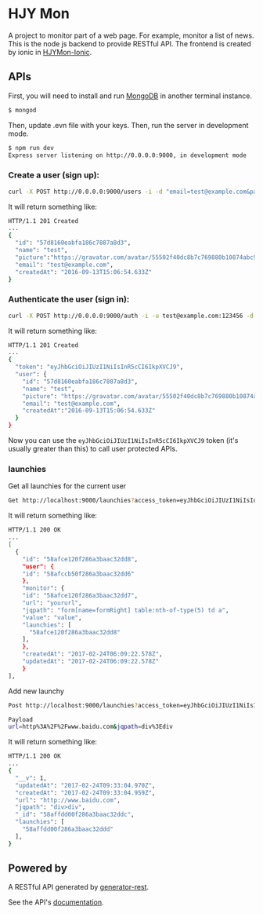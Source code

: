 # HJY Mon
A project to monitor part of a web page. For example, monitor a list of news. This is the node js backend to provide RESTful API. The frontend is created by ionic in
[HJYMon-Ionic](https://github.com/ngjaying/HJYMon-Ionic).

## APIs

First, you will need to install and run [MongoDB](https://www.mongodb.com/) in another terminal instance.

```bash
$ mongod
```
Then, update .evn file with your keys. Then, run the server in development mode.

```bash
$ npm run dev
Express server listening on http://0.0.0.0:9000, in development mode
```

### Create a user (sign up):
```bash
curl -X POST http://0.0.0.0:9000/users -i -d "email=test@example.com&password=123456&access_token=MASTER_KEY_HERE"
```
It will return something like:
```bash
HTTP/1.1 201 Created
...
{
  "id": "57d8160eabfa186c7887a8d3",
  "name": "test",
  "picture":"https://gravatar.com/avatar/55502f40dc8b7c769880b10874abc9d0?d=identicon",
  "email": "test@example.com",
  "createdAt": "2016-09-13T15:06:54.633Z"
}
```

### Authenticate the user (sign in):
```bash
curl -X POST http://0.0.0.0:9000/auth -i -u test@example.com:123456 -d "access_token=MASTER_KEY_HERE"
```

It will return something like:
```bash
HTTP/1.1 201 Created
...
{
  "token": "eyJhbGciOiJIUzI1NiIsInR5cCI6IkpXVCJ9",
  "user": {
    "id": "57d8160eabfa186c7887a8d3",
    "name": "test",
    "picture": "https://gravatar.com/avatar/55502f40dc8b7c769880b10874abc9d0?d=identicon",
    "email": "test@example.com",
    "createdAt":"2016-09-13T15:06:54.633Z"
  }
}
```

Now you can use the `eyJhbGciOiJIUzI1NiIsInR5cCI6IkpXVCJ9` token (it's usually greater than this) to call user protected APIs.

### launchies
Get all launchies for the current user
```bash
Get http://localhost:9000/launchies?access_token=eyJhbGciOiJIUzI1NiIsInR5cCI6IkpXVCJ9.eyJpZCI6IjU4YWZjY2I1MGYyODZhM2JhYWMzMmRkNiIsImlhdCI6MTQ4NzkyMTkzMn0.WI1Z8AWTe3J8JRaGgu2J2i4qiT-Xt3FuMm5PjFk36I0
```

It will return something like:
```bash
HTTP/1.1 200 OK
...
[
  {
    "id": "58afce120f286a3baac32dd8",
    "user": {
    "id": "58afccb50f286a3baac32dd6"
    },
    "monitor": {
    "id": "58afce120f286a3baac32dd7",
    "url": "yoururl",
    "jqpath": "form[name=formRight] table:nth-of-type(5) td a",
    "value": "value",
    "launchies": [
      "58afce120f286a3baac32dd8"
    ],
    },
    "createdAt": "2017-02-24T06:09:22.578Z",
    "updatedAt": "2017-02-24T06:09:22.578Z"
    }
],
```

Add new launchy
```bash
Post http://localhost:9000/launchies?access_token=eyJhbGciOiJIUzI1NiIsInR5cCI6IkpXVCJ9.eyJpZCI6IjU4YWZjY2I1MGYyODZhM2JhYWMzMmRkNiIsImlhdCI6MTQ4NzkyMTkzMn0.WI1Z8AWTe3J8JRaGgu2J2i4qiT-Xt3FuMm5PjFk36I0

Payload
url=http%3A%2F%2Fwww.baidu.com&jqpath=div%3Ediv
```

It will return something like:
```bash
HTTP/1.1 200 OK
...
{
  "__v": 1,
  "updatedAt": "2017-02-24T09:33:04.970Z",
  "createdAt": "2017-02-24T09:33:04.959Z",
  "url": "http://www.baidu.com",
  "jqpath": "div>div",
  "_id": "58affdd00f286a3baac32ddc",
  "launchies": [
    "58affdd00f286a3baac32ddd"
  ],
}
```



## Powered by
A RESTful API generated by [generator-rest](https://github.com/diegohaz/generator-rest).

See the API's [documentation](DOCS.md).
